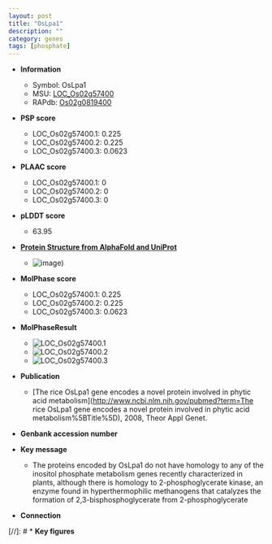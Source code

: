 ```yaml
---
layout: post
title: "OsLpa1"
description: ""
category: genes
tags: [phosphate]
---
```


* **Information**  
    + Symbol: OsLpa1  
    + MSU: [LOC_Os02g57400](http://rice.plantbiology.msu.edu/cgi-bin/ORF_infopage.cgi?orf=LOC_Os02g57400)  
    + RAPdb: [Os02g0819400](http://rapdb.dna.affrc.go.jp/viewer/gbrowse_details/irgsp1?name=Os02g0819400)  

* **PSP score**  
    + LOC_Os02g57400.1: 0.225 
    + LOC_Os02g57400.2: 0.225 
    + LOC_Os02g57400.3: 0.0623 

* **PLAAC score**  
    + LOC_Os02g57400.1: 0 
    + LOC_Os02g57400.2: 0 
    + LOC_Os02g57400.3: 0 

* **pLDDT score**
    + 63.95

* **[Protein Structure from AlphaFold and UniProt](https://www.uniprot.org/uniprotkb/B9F4I8/entry#structure)**
    + ![image](https://ricepsp.github.io/images/B/AF-B9F4I8-F1.png))

* **MolPhase score**
    + LOC_Os02g57400.1: 0.225
    + LOC_Os02g57400.2: 0.225
    + LOC_Os02g57400.3: 0.0623

* **MolPhaseResult**
    + ![LOC_Os02g57400.1](https://ricepsp.github.io/pictures/LOC_Os02g/LOC_Os02g57400.1.png)
    + ![LOC_Os02g57400.2](https://ricepsp.github.io/pictures/LOC_Os02g/LOC_Os02g57400.2.png)
    + ![LOC_Os02g57400.3](https://ricepsp.github.io/pictures/LOC_Os02g/LOC_Os02g57400.3.png)

* **Publication**  
    + [The rice OsLpa1 gene encodes a novel protein involved in phytic acid metabolism](http://www.ncbi.nlm.nih.gov/pubmed?term=The rice OsLpa1 gene encodes a novel protein involved in phytic acid metabolism%5BTitle%5D), 2008, Theor Appl Genet.

* **Genbank accession number**  

* **Key message**  
    + The proteins encoded by OsLpa1 do not have homology to any of the inositol phosphate metabolism genes recently characterized in plants, although there is homology to 2-phosphoglycerate kinase, an enzyme found in hyperthermophilic methanogens that catalyzes the formation of 2,3-bisphosphoglycerate from 2-phosphoglycerate

* **Connection**  

[//]: # * **Key figures**  


